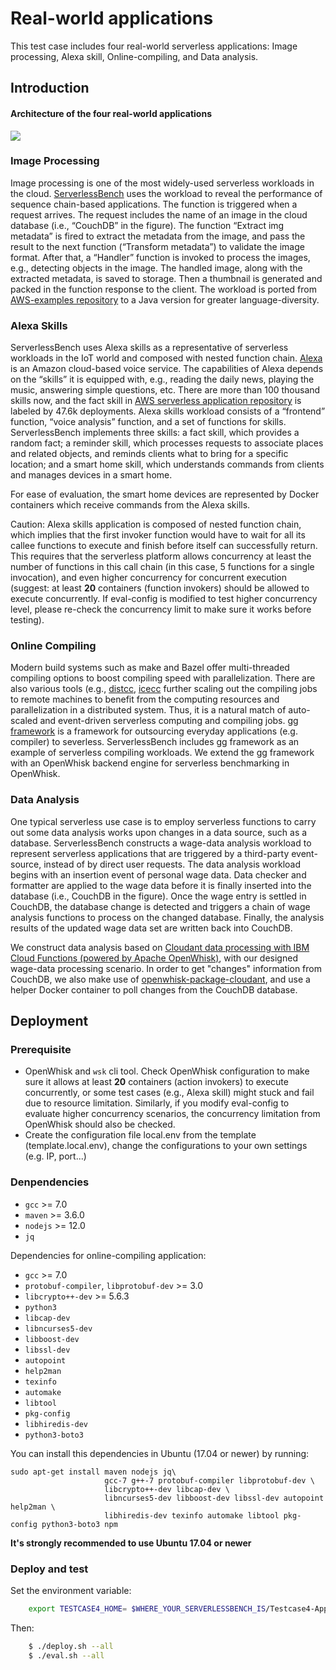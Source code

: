 # Real-world applications
This test case includes four real-world serverless applications: Image processing, Alexa skill, Online-compiling, and Data analysis.

## Introduction
#### Architecture of the four real-world applications
![](2020-06-12-16-53-02.png)

### Image Processing

Image processing is one of the most widely-used serverless workloads in the cloud. [ServerlessBench](https://github.com/ServerlessBench/ServerlessBench) uses the workload to reveal the performance of sequence chain-based applications. The function is triggered when a request arrives. The request includes the name of an image in the cloud database (i.e., “CouchDB” in the figure). The function “Extract img metadata” is fired to extract the metadata from the image, and pass the result to the next function (“Transform metadata”) to validate the image format. After that, a “Handler” function is invoked to process the images, e.g., detecting objects in the image. The handled image, along with the extracted metadata, is saved to storage. Then a thumbnail is generated and packed in the function response to the client. The workload is ported from [AWS-examples repository](https://github.com/aws-samples/lambda-refarch-imagerecognition) to a Java version for greater language-diversity.

### Alexa Skills

ServerlessBench uses Alexa skills as a representative of serverless workloads in the IoT world and composed with nested function chain. [Alexa](https://developer.amazon.com/en-US/alexa) is an Amazon cloud-based voice service. The capabilities of Alexa depends on the “skills” it is equipped with, e.g., reading the daily news, playing the music, answering simple questions, etc. There are more than 100 thousand skills now, and the fact skill in [AWS serverless application repository](https://serverlessrepo.aws.amazon.com) is labeled by 47.6k deployments. Alexa skills workload consists of a “frontend” function, “voice analysis” function, and a set of functions for skills. ServerlessBench implements three skills: a fact skill, which provides a random fact; a reminder skill, which processes requests to associate places and related objects, and reminds clients what to bring for a specific location; and a smart home skill, which understands commands from clients and manages devices in a smart home.

For ease of evaluation, the smart home devices are represented by Docker containers which receive commands from the Alexa skills.

Caution: Alexa skills application is composed of nested function chain, which implies that the first invoker function would have to wait for all its callee functions to execute and finish before itself can successfully return. This requires that the serverless platform allows concurrency at least the number of functions in this call chain (in this case, 5 functions for a single invocation), and even higher concurrency for concurrent execution (suggest: at least **20** containers (function invokers) should be allowed to execute concurrently. If eval-config is modified to test higher concurrency level, please re-check the concurrency limit to make sure it works before testing).

### Online Compiling

Modern build systems such as make and Bazel offer multi-threaded compiling options
to boost compiling speed with parallelization. There are also various tools (e.g., [distcc](https://github.com/distcc/distcc), [icecc](https://github.com/icecc/icecream) further scaling out the compiling jobs to remote machines to benefit from the computing resources and parallelization in a distributed system. Thus, it is a natural match of auto-scaled and event-driven serverless computing and compiling jobs. [gg framework](https://github.com/StanfordSNR/gg) is a framework for outsourcing everyday applications (e.g. compiler) to severless. ServerlessBench includes gg framework as an example of serverless compiling workloads. We extend the gg framework with an OpenWhisk backend engine for serverless benchmarking in OpenWhisk. 

### Data Analysis

One typical serverless use case is to employ serverless functions to carry out some data analysis works upon changes in a data source, such as a database. ServerlessBench constructs a wage-data analysis workload
to represent serverless applications that are triggered by a third-party event-source, instead of by direct user requests. The data analysis workload begins with an insertion event of personal wage data. Data checker and formatter are applied to the wage data before it is finally inserted into the database (i.e., CouchDB in the figure). Once the wage entry is settled in CouchDB, the database change is detected and triggers a chain of wage analysis functions to process on the changed database. Finally, the analysis results of the updated wage data set are written back into CouchDB.

We construct data analysis based on [Cloudant data processing with IBM Cloud Functions (powered by Apache OpenWhisk)](https://github.com/IBM/ibm-cloud-functions-data-processing-cloudant), with our designed wage-data processing scenario. In order to get "changes" information from CouchDB, we also make use of [openwhisk-package-cloudant](https://github.com/apache/openwhisk-package-cloudant), and use a helper Docker container to poll changes from the CouchDB database.

## Deployment

### Prerequisite

- OpenWhisk and `wsk` cli tool.
  Check OpenWhisk configuration to make sure it allows at least **20** containers (action invokers) to execute concurrently, or some test cases (e.g., Alexa skill) might stuck and fail due to resource limitation. Similarly, if you modify eval-config to evaluate higher concurrency scenarios, the concurrency limitation from OpenWhisk should also be checked.
- Create the configuration file local.env from the template (template.local.env), change the configurations to your own settings (e.g. IP, port...)

### Denpendencies
- `gcc` >= 7.0
- `maven` >= 3.6.0
- `nodejs` >= 12.0
- `jq`

Dependencies for online-compiling application:
- `gcc` >= 7.0
- `protobuf-compiler`, `libprotobuf-dev` >= 3.0
- `libcrypto++-dev` >= 5.6.3
- `python3`
- `libcap-dev`
- `libncurses5-dev`
- `libboost-dev`
- `libssl-dev`
- `autopoint`
- `help2man`
- `texinfo`
- `automake`
- `libtool`
- `pkg-config`
- `libhiredis-dev`
- `python3-boto3`

You can install this dependencies in Ubuntu (17.04 or newer) by running:

```
sudo apt-get install maven nodejs jq\
                     gcc-7 g++-7 protobuf-compiler libprotobuf-dev \
                     libcrypto++-dev libcap-dev \
                     libncurses5-dev libboost-dev libssl-dev autopoint help2man \
                     libhiredis-dev texinfo automake libtool pkg-config python3-boto3 npm
```

**It's strongly recommended to use Ubuntu 17.04 or newer**

### Deploy and test
Set the environment variable:

``` bash
    export TESTCASE4_HOME= $WHERE_YOUR_SERVERLESSBENCH_IS/Testcase4-Application-breakdown
```
Then:
```bash
    $ ./deploy.sh --all
    $ ./eval.sh --all
```
